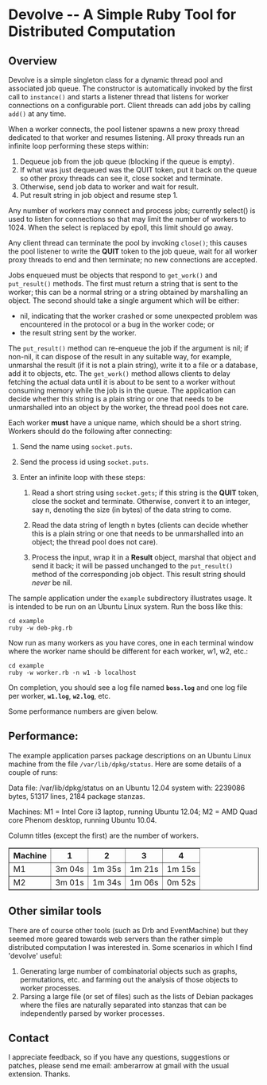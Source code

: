 # Devolve -- A Simple Ruby Tool for Distributed Computation

## Overview

Devolve is a simple singleton class for a dynamic thread pool and associated job queue.
The constructor is automatically invoked by the first call to `instance()` and
starts a listener thread that listens for worker connections on a configurable port. Client
threads can add jobs by calling `add()` at any time.

When a worker connects, the pool listener spawns a new proxy thread dedicated to that
worker and resumes listening. All proxy threads run an infinite loop performing these
steps within:

1. Dequeue job from the job queue (blocking if the queue is empty).
2. If what was just dequeued was the QUIT token, put it back on the queue so other
   proxy threads can see it, close socket and terminate.
3. Otherwise, send job data to worker and wait for result.
4. Put result string in job object and resume step 1.

Any number of workers may connect and process jobs; currently select() is used to listen
for connections so that may limit the number of workers to 1024. When the select is
replaced by epoll, this limit should go away.

Any client thread can terminate the pool by invoking `close()`; this causes the pool
listener to write the __QUIT__ token to the job queue, wait for all worker proxy threads to
end and then terminate; no new connections are accepted.

Jobs enqueued must be objects that respond to `get_work()` and `put_result()`
methods. The first must return a string that is sent to the worker; this can be a normal
string or a string obtained by marshalling an object. The second should take a single
argument which will be either:
+ nil, indicating that the worker crashed or some unexpected problem was encountered
  in the protocol or a bug in the worker code; or
+ the result string sent by the worker.

The `put_result()` method can re-enqueue the job if the argument is nil; if non-nil,
it can dispose of the result in any suitable way, for example, unmarshal the result (if
it is not a plain string), write it to a file or a database, add it to objects, etc.
The `get_work()` method allows clients to delay fetching the actual data until it is
about to be sent to a worker without consuming memory while the job is in the queue. The
application can decide whether this string is a plain string or one that needs to be
unmarshalled into an object by the worker, the thread pool does not care.

Each worker __must__ have a unique name, which should be a short string. Workers should
do the following after connecting:

1. Send the name using `socket.puts`.

2. Send the process id using `socket.puts`.

3. Enter an infinite loop with these steps:

    1. Read a short string  using `socket.gets`; if this string is the __QUIT__
       token, close the socket and terminate. Otherwise, convert it to an integer,
       say n, denoting the size (in bytes) of the data string to come.

    2. Read the data string of length n bytes (clients can decide whether this is a
       plain string or one that needs to be unmarshalled into an object; the thread pool
       does not care).

    3. Process the input, wrap it in a __Result__ object, marshal that object and send it
       back; it will be passed unchanged to the `put_result()` method of the
       corresponding job object. This result string should _never_ be nil.

The sample application under the `example` subdirectory illustrates usage. It is
intended to be run on an Ubuntu Linux system. Run the boss like this:

    cd example
    ruby -w deb-pkg.rb

Now run as many workers as you have cores, one in each terminal window where the
worker name should be different for each worker, w1, w2, etc.:

    cd example
    ruby -w worker.rb -n w1 -b localhost

On completion, you should see a log file named <b><code>boss.log</code></b>
and one log file per worker, <b><code>w1.log</code></b>,
<b><code>w2.log</code></b>, etc.

Some performance numbers are given below.

## Performance:

The example application parses package descriptions on an Ubuntu Linux machine from the
file `/var/lib/dpkg/status`. Here are some details of a couple of runs:

Data file: /var/lib/dpkg/status on an Ubuntu 12.04 system with: 2239086 bytes,
51317 lines, 2184 package stanzas.

Machines: M1 = Intel Core i3 laptop, running Ubuntu 12.04; M2 = AMD Quad core Phenom
desktop, running Ubuntu 10.04.

Column titles (except the first) are the number of workers.

<table border="1">
  <tr><th>Machine</th><th> 1</th><th> 2</th><th> 3</th><th> 4</th></tr>
  <tr><td>M1</td><td>3m 04s</td><td>1m 35s</td><td>1m 21s</td><td>1m 15s</td></tr>
  <tr><td>M2</td><td>3m 01s</td><td>1m 34s</td><td>1m 06s</td><td>0m 52s</td></tr>
</table>

## Other similar tools

There are of course other tools (such as Drb and EventMachine) but they seemed more
geared towards web servers than the rather simple distributed computation I was
interested in. Some scenarios in which I find 'devolve' useful:

1. Generating large number of combinatorial objects such as graphs, permutations, etc.
   and farming out the analysis of those objects to worker processes.
2. Parsing a large file (or set of files) such as the lists of Debian packages where
   the files are naturally separated into stanzas that can be independently parsed by
   worker processes.

## Contact

I appreciate feedback, so if you have any questions, suggestions or patches, please
send me email: amberarrow at gmail with the usual extension. Thanks.

